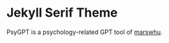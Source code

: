 # Jekyll Serif Theme

PsyGPT is a psychology-related GPT tool of [marswhu](https://marswhu.github.io/).
